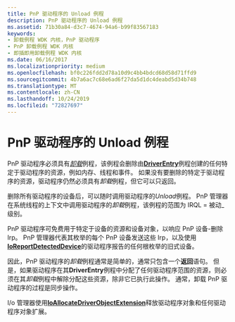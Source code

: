 ```yaml
---
title: PnP 驱动程序的 Unload 例程
description: PnP 驱动程序的 Unload 例程
ms.assetid: 71b30a84-d3c7-4674-94a6-b99f83567183
keywords:
- 卸载例程 WDK 内核，PnP 驱动程序
- PnP 卸载例程 WDK 内核
- 即插即用卸载例程 WDK 内核
ms.date: 06/16/2017
ms.localizationpriority: medium
ms.openlocfilehash: bf0c226fdd2d78a10d9c4bb4bdcd68d58d71ffd9
ms.sourcegitcommit: 4b7a6ac7c68e6ad6f27da5d1dc4deabd5d34b748
ms.translationtype: MT
ms.contentlocale: zh-CN
ms.lasthandoff: 10/24/2019
ms.locfileid: "72827697"
---
```

# <a name="pnp-drivers-unload-routine"></a>PnP 驱动程序的 Unload 例程





PnP 驱动程序必须具有[*卸载*](https://docs.microsoft.com/windows-hardware/drivers/ddi/wdm/nc-wdm-driver_unload)例程，该例程会删除由[**DriverEntry**](https://docs.microsoft.com/windows-hardware/drivers/ddi/wdm/nc-wdm-driver_initialize)例程创建的任何特定于驱动程序的资源，例如内存、线程和事件。 如果没有要删除的特定于驱动程序的资源，驱动程序仍然必须具有*卸载*例程，但它可以只返回。

删除所有驱动程序的设备后，可以随时调用驱动程序的*Unload*例程。 PnP 管理器在系统线程的上下文中调用驱动程序的*卸载*例程，该例程的范围为 IRQL = 被动\_级别。

PnP 驱动程序可免费用于特定于设备的资源和设备对象，以响应 PnP 设备-删除 Irp。 PnP 管理器代表其枚举的每个 PnP 设备发送这些 Irp，以及使用[**IoReportDetectedDevice**](https://docs.microsoft.com/windows-hardware/drivers/ddi/ntddk/nf-ntddk-ioreportdetecteddevice)的驱动程序报告的任何根枚举的旧式设备。

因此，PnP 驱动程序的*卸载*例程通常是简单的，通常只包含一个**返回**语句。 但是，如果驱动程序在其**DriverEntry**例程中分配了任何驱动程序范围的资源，则必须在其*卸载*例程中解除分配这些资源，除非它已执行此操作。 通常，卸载 PnP 驱动程序的过程是同步操作。

I/o 管理器使用[**IoAllocateDriverObjectExtension**](https://docs.microsoft.com/windows-hardware/drivers/ddi/wdm/nf-wdm-ioallocatedriverobjectextension)释放驱动程序对象和任何驱动程序对象扩展。

 

 




